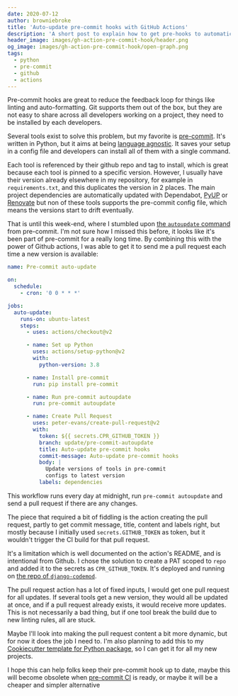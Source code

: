 ```yaml
---
date: 2020-07-12
author: browniebroke
title: 'Auto-update pre-commit hooks with GitHub Actions'
description: 'A short post to explain how to get pre-hooks to automatically update their version in the config file.'
header_image: images/gh-action-pre-commit-hook/header.png
og_image: images/gh-action-pre-commit-hook/open-graph.png
tags:
  - python
  - pre-commit
  - github
  - actions
---
```


Pre-commit hooks are great to reduce the feedback loop for things like linting and auto-formatting. Git supports them out of the box, but they are not easy to share across all developers working on a project, they need to be installed by each developers.

Several tools exist to solve this problem, but my favorite is [pre-commit](https://pre-commit.com/). It's written in Python, but it aims at being [language agnostic](https://pre-commit.com/#supported-languages). It saves your setup in a config file and developers can install all of them with a single command.

Each tool is referenced by their github repo and tag to install, which is great because each tool is pinned to a specific version. However, I usually have their version already elsewhere in my repository, for example in `requirements.txt`, and this duplicates the version in 2 places. The main project dependencies are automatically updated with Dependabot, [PyUP](https://pyup.io/) or [Renovate](https://renovate.whitesourcesoftware.com/) but non of these tools supports the pre-commit config file, which means the versions start to drift eventually.

That is until this week-end, where I stumbled upon [the `autoupdate` command](https://pre-commit.com/#pre-commit-autoupdate) from pre-commit. I'm not sure how I missed this before, it looks like it's been part of pre-commit for a really long time. By combining this with the power of Github actions, I was able to get it to send me a pull request each time a new version is available:

```yaml
name: Pre-commit auto-update

on:
  schedule:
    - cron: '0 0 * * *'

jobs:
  auto-update:
    runs-on: ubuntu-latest
    steps:
      - uses: actions/checkout@v2

      - name: Set up Python
        uses: actions/setup-python@v2
        with:
          python-version: 3.8

      - name: Install pre-commit
        run: pip install pre-commit

      - name: Run pre-commit autoupdate
        run: pre-commit autoupdate

      - name: Create Pull Request
        uses: peter-evans/create-pull-request@v2
        with:
          token: ${{ secrets.CPR_GITHUB_TOKEN }}
          branch: update/pre-commit-autoupdate
          title: Auto-update pre-commit hooks
          commit-message: Auto-update pre-commit hooks
          body: |
            Update versions of tools in pre-commit 
            configs to latest version
          labels: dependencies
```

This workflow runs every day at midnight, run `pre-commit autoupdate` and send a pull request if there are any changes.

The piece that required a bit of fiddling is the action creating the pull request, partly to get commit message, title, content and labels right, but mostly because I initially used `secrets.GITHUB_TOKEN` as token, but it wouldn't trigger the CI build for that pull request.

It's a limitation which is well documented on the action's README, and is intentional from Github. I chose the solution to create a PAT scoped to `repo` and added it to the secrets as `CPR_GITHUB_TOKEN`. It's deployed and running on [the repo of `django-codemod`](https://github.com/browniebroke/django-codemod/actions?query=workflow%3A%22Pre-commit+auto-update%22).

The pull request action has a lot of fixed inputs, I would get one pull request for all updates. If several tools get a new version, they would all be updated at once, and if a pull request already exists, it would receive more updates. This is not necessarily a bad thing, but if one tool break the build due to new linting rules, all are stuck.

Maybe I'll look into making the pull request content a bit more dynamic, but for now it does the job I need to. I'm also planning to add this to my [Cookiecutter template for Python package](https://github.com/browniebroke/cookiecutter-pypackage), so I can get it for all my new projects.

I hope this can help folks keep their pre-commit hook up to date, maybe this will become obsolete when [pre-commit CI](https://pre-commit.ci/) is ready, or maybe it will be a cheaper and simpler alternative
